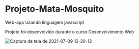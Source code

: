 
# Projeto-Mata-Mosquito
Web-app Usando linguagem javascript

Projeto foi desenvolvido durante o curso Desenvolvimento Web


![Captura de tela de 2021-07-09 13-20-12](https://user-images.githubusercontent.com/72719189/125108557-90084f00-e0b8-11eb-9db9-63f5b3751a06.png)
